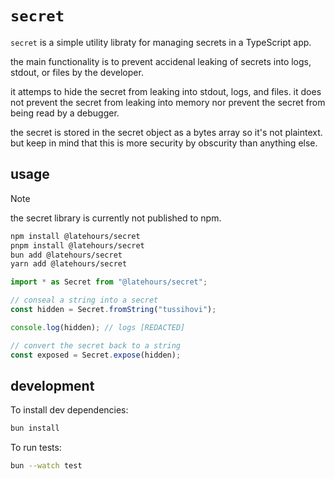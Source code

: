 # `secret`

`secret` is a simple utility libraty for managing secrets in a TypeScript app.

the main functionality is to prevent accidenal leaking of secrets into logs,
stdout, or files by the developer.

it attemps to hide the secret from leaking into stdout, logs, and files. it does
not prevent the secret from leaking into memory nor prevent the secret from
being read by a debugger.

the secret is stored in the secret object as a bytes array so it's not
plaintext. but keep in mind that this is more security by obscurity than
anything else.

## usage

> [!NOTE]
> the secret library is currently not published to npm.

```sh
npm install @latehours/secret
pnpm install @latehours/secret
bun add @latehours/secret
yarn add @latehours/secret
```

```typescript
import * as Secret from "@latehours/secret";

// conseal a string into a secret
const hidden = Secret.fromString("tussihovi");

console.log(hidden); // logs [REDACTED]

// convert the secret back to a string
const exposed = Secret.expose(hidden);
```

## development

To install dev dependencies:

```bash
bun install
```

To run tests:

```bash
bun --watch test
```
